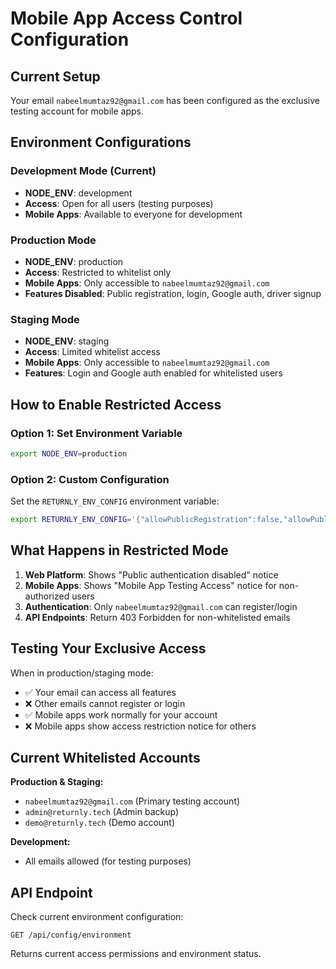 # Mobile App Access Control Configuration

## Current Setup

Your email `nabeelmumtaz92@gmail.com` has been configured as the exclusive testing account for mobile apps.

## Environment Configurations

### Development Mode (Current)
- **NODE_ENV**: development
- **Access**: Open for all users (testing purposes)
- **Mobile Apps**: Available to everyone for development

### Production Mode
- **NODE_ENV**: production
- **Access**: Restricted to whitelist only
- **Mobile Apps**: Only accessible to `nabeelmumtaz92@gmail.com`
- **Features Disabled**: Public registration, login, Google auth, driver signup

### Staging Mode
- **NODE_ENV**: staging
- **Access**: Limited whitelist access
- **Mobile Apps**: Only accessible to `nabeelmumtaz92@gmail.com`
- **Features**: Login and Google auth enabled for whitelisted users

## How to Enable Restricted Access

### Option 1: Set Environment Variable
```bash
export NODE_ENV=production
```

### Option 2: Custom Configuration
Set the `RETURNLY_ENV_CONFIG` environment variable:
```bash
export RETURNLY_ENV_CONFIG='{"allowPublicRegistration":false,"allowPublicLogin":false,"allowGoogleAuth":false,"allowDriverSignup":false,"enableDemoMode":true,"restrictToWhitelist":true,"whitelistedEmails":["nabeelmumtaz92@gmail.com"]}'
```

## What Happens in Restricted Mode

1. **Web Platform**: Shows "Public authentication disabled" notice
2. **Mobile Apps**: Shows "Mobile App Testing Access" notice for non-authorized users
3. **Authentication**: Only `nabeelmumtaz92@gmail.com` can register/login
4. **API Endpoints**: Return 403 Forbidden for non-whitelisted emails

## Testing Your Exclusive Access

When in production/staging mode:
- ✅ Your email can access all features
- ❌ Other emails cannot register or login
- ✅ Mobile apps work normally for your account
- ❌ Mobile apps show access restriction notice for others

## Current Whitelisted Accounts

**Production & Staging:**
- `nabeelmumtaz92@gmail.com` (Primary testing account)
- `admin@returnly.tech` (Admin backup)
- `demo@returnly.tech` (Demo account)

**Development:**
- All emails allowed (for testing purposes)

## API Endpoint

Check current environment configuration:
```
GET /api/config/environment
```

Returns current access permissions and environment status.
